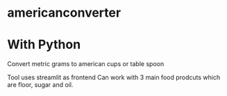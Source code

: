 # americanconverter
# With Python
Convert metric grams to american cups or table spoon

Tool uses streamlit as frontend
Can work with 3 main food prodcuts which are floor, sugar and oil.
